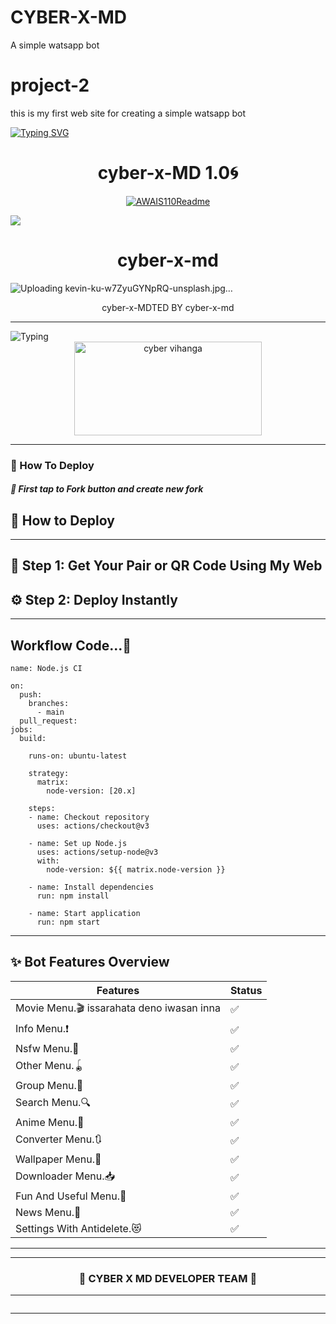 # CYBER-X-MD
A simple watsapp bot


# project-2
this is my first web site for creating a simple watsapp bot

<a href="https://git.io/typing-svg"><img src="https://readme-typing-svg.demolab.com?font=Black+Ops+One&size=100&pause=1000&color=ADD8E6&center=true&width=1000&height=200&lines=cyber-x-md-bot" alt="Typing SVG" /></a>
  </p>

  <p align="center">
  <h1 align="center">cyber-x-MD 1.0🌀</h1>
</p>

<p align="center">
  <a href="https://github.com/Awais-star-a11y">
    <img src="http://readme-typing-svg.herokuapp.com?color=ADD8E6&center=true&vCenter=true&multiline=false&lines=cyber-x-MD-+V1.0+MULTIDEVICE;   DEVELOPED+BY+cyber+vihanga+and+cute_ima; DON'T+STAR+AND+FORKS+THIS+REPO+🌟" alt="AWAIS110Readme">
  </a>
</p>


<a><img src='(https://github.com/user-attachments/assets/36c07200-1e32-4315-89e6-85d8f2f2f27c)'/></a>
<h1 align="center"> cyber-x-md</h1> 



![Uploading kevin-ku-w7ZyuGYNpRQ-unsplash.jpg…]()




<p align="center">cyber-x-MDTED BY cyber-x-md</p>




<hr>
<img src="https://readme-typing-svg.herokuapp.com?size=33&width=1000&lines=Welcome+To+CYBER-x-md...;Created+by+cyber+vihanga...;World+Best+Whatsapp+User+Bot...;Simple+Java+Script+Bot...;Simple+And+Fast+Deploy...;Thank+You+For+Using+CYBER-X-MD..."
            alt="Typing">

<div align="center">
	<img src="https://moe-counter.glitch.me/get/@Anya_v2-Md?theme=gelbooru" width="300" height="150" alt="cyber vihanga">
</div>

<hr>



<h3>🌸 How To Deploy </h3>

<h5>🌸 First tap to Fork button and create new fork</h5>





## 🚀 How to Deploy
---

## 🔗 Step 1: Get Your Pair or QR Code Using My Web







## ⚙️ Step 2: Deploy Instantly

---
## Workflow Code...🍃

```
name: Node.js CI

on:
  push:
    branches:
      - main
  pull_request:
jobs:
  build:

    runs-on: ubuntu-latest

    strategy:
      matrix:
        node-version: [20.x]

    steps:
    - name: Checkout repository
      uses: actions/checkout@v3

    - name: Set up Node.js
      uses: actions/setup-node@v3
      with:
        node-version: ${{ matrix.node-version }}

    - name: Install dependencies
      run: npm install

    - name: Start application
      run: npm start
```

---

## ✨ Bot Features Overview

| Features              | Status |
|----------------------|--------|
| Movie Menu.🎬  issarahata deno iwasan inna    | ✅     | 
| Info Menu.❗            | ✅     |
| Nsfw Menu.🔞      | ✅     |
| Other Menu.🪀      | ✅     |
| Group Menu.👥       | ✅     |
| Search Menu.🔍      | ✅     |
| Anime Menu.💫       | ✅     |
| Converter Menu.🔃      | ✅     |
| Wallpaper Menu.🌌              | ✅     |
| Downloader Menu.📥              | ✅     |
| Fun And Useful Menu.🥳              | ✅     |
| News Menu.📰              | ✅     |
| Settings With Antidelete.😻              | ✅     |

---



<hr>

<div align="center">
<h3>🌸 CYBER X MD DEVELOPER TEAM 👤</h3>


</details>
<hr>
<img src="http://readme-typing-svg.herokuapp.com?color=d1fa02&center=true=true&multiline=false&lines=coding+support+by+sulakshana_mandara_Min" alt="">
<hr>

